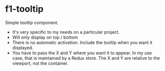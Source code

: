 # f1-tooltip

Simple tooltip component.

 * It's very specific to my needs on a particular project.
 * Will only display on top / bottom
 * There is no automatic activation.  Include the tooltip when you want it displayed.
 * You have to pass the X and Y where you want it to appear.  In my use case, that is maintained
 by a Redux store.  The X and Y are relative to the viewport, not the container.

